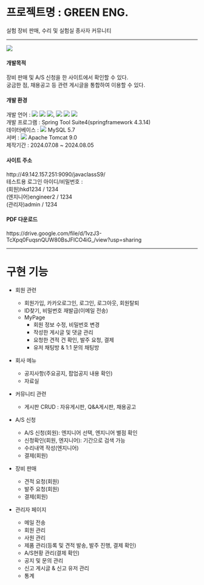 <h1>프로젝트명 : GREEN ENG.</h1>
실험 장비 판매, 수리 및 실험실 종사자 커뮤니티

---

<div>
  <div><img src="https://github.com/user-attachments/assets/49f05556-5eb9-4296-a8d4-59a06cb53a5e"/></div>
  <h4>개발목적</h4>
  <div>장비 판매 및 A/S 신청을 한 사이트에서 확인할 수 있다.</div>
  <div>궁금한 점, 채용공고 등 관련 게시글을 통합하여 이용할 수 있다.</div>
</div>
<div>
  <h4>개발 환경</h4>
  <div>개발 언어 : <img src="https://img.shields.io/badge/java-007396?style=for-the-badge&logo=java&logoColor=white"> <img src="https://img.shields.io/badge/javascript-F7DF1E?style=for-the-badge&logo=javascript&logoColor=black"> <img src="https://img.shields.io/badge/html5-E34F26?style=for-the-badge&logo=html5&logoColor=white">, <img src="https://img.shields.io/badge/css-1572B6?style=for-the-badge&logo=css3&logoColor=white"> <img src="https://img.shields.io/badge/jquery-0769AD?style=for-the-badge&logo=jquery&logoColor=white"> <img src="https://img.shields.io/badge/bootstrap-7952B3?style=for-the-badge&logo=bootstrap&logoColor=white"></div>
  <div>개발 프로그램 : Spring Tool Suite4(springframework 4.3.14)</div>
  <div>데이터베이스 : <img src="https://img.shields.io/badge/mysql-4479A1?style=for-the-badge&logo=mysql&logoColor=white"> MySQL 5.7</div>
  <div>서버 : <img src="https://img.shields.io/badge/apache tomcat-F8DC75?style=for-the-badge&logo=apachetomcat&logoColor=white"> Apache Tomcat 9.0</div>
  <div>제작기간 : 2024.07.08 ~ 2024.08.05</div>
</div>
<div>
  <h4>사이트 주소</h4>
  <div>http://49.142.157.251:9090/javaclassS9/</div>
  <div>테스트용 로그인 아이디/비밀번호 : 
    <br>(회원)hkd1234 / 1234<br>(엔지니어)engineer2 / 1234<br>(관리자)admin / 1234</div>
  <h4>PDF 다운로드</h4>
  <div>https://drive.google.com/file/d/1vzJ3-TcXpq0FuqsnQUW80BsJFICO4iG_/view?usp=sharing</div>
</div>

---

# 구현 기능
- 회원 관련
  * 회원가입, 카카오로그인, 로그인, 로그아웃, 회원탈퇴
  * ID찾기, 비밀번호 재발급(이메일 전송)
  * MyPage
    + 회원 정보 수정, 비밀번호 변경
    + 작성한 게시글 및 댓글 관리
    + 요청한 견적 건 확인, 발주 요청, 결제
    + 유저 채팅방 & 1:1 문의 채팅방
- 회사 메뉴
  * 공지사항(주요공지, 팝업공지 내용 확인)
  * 자료실
- 커뮤니티 관련
  * 게시판 CRUD : 자유게시판, Q&A게시판, 채용공고
- A/S 신청
  * A/S 신청(회원): 엔지니어 선택, 엔지니어 별점 확인
  * 신청확인(회원, 엔지니어): 기간으로 검색 가능
  * 수리내역 작성(엔지니어)
  * 결제(회원)
- 장비 판매
  * 견적 요청(회원)
  * 발주 요청(회원)
  * 결제(회원)

- 관리자 페이지
  * 메일 전송
  * 회원 관리
  * 사원 관리
  * 제품 관리(등록 및 견적 발송, 발주 진행, 결제 확인)
  * A/S현황 관리(결제 확인)
  * 공지 및 문의 관리
  * 신고 게시글 & 신고 유저 관리
  * 통계

